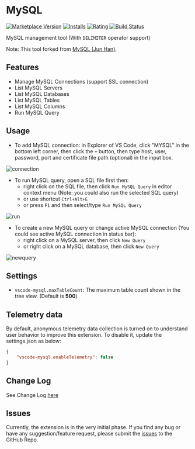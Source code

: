 # MySQL

[![Marketplace Version](https://vsmarketplacebadge.apphb.com/version-short/poreklo.vscode-mysql.svg)](https://marketplace.visualstudio.com/items?itemName=poreklo.vscode-mysql) [![Installs](https://vsmarketplacebadge.apphb.com/installs-short/poreklo.vscode-mysql.svg)](https://marketplace.visualstudio.com/items?itemName=poreklo.vscode-mysql) [![Rating](https://vsmarketplacebadge.apphb.com/rating-short/poreklo.vscode-mysql.svg)](https://marketplace.visualstudio.com/items?itemName=poreklo.vscode-mysql) [![Build Status](https://travis-ci.org/poreklo/vscode-mysql.svg?branch=master)](https://travis-ci.org/poreklo/vscode-mysql)

MySQL management tool (With `DELIMITER` operator support)

Note: This tool forked from [MySQL (Jun Han)](https://marketplace.visualstudio.com/items?itemName=formulahendry.vscode-mysql).

## Features

* Manage MySQL Connections (support SSL connection)
* List MySQL Servers
* List MySQL Databases
* List MySQL Tables
* List MySQL Columns
* Run MySQL Query

## Usage

* To add MySQL connection: in Explorer of VS Code, click "MYSQL" in the bottom left corner, then click the `+` button, then type host, user, password, port and certificate file path (optional) in the input box.

![connection](images/connection.png)

* To run MySQL query, open a SQL file first then:
  * right click on the SQL file, then click `Run MySQL Query` in editor context menu (Note: you could also run the selected SQL query)
  * or use shortcut `Ctrl+Alt+E`
  * or press `F1` and then select/type `Run MySQL Query`

![run](images/run.png)

* To create a new MySQL query or change active MySQL connection (You could see active MySQL connection in status bar):
  * right click on a MySQL server, then click `New Query`
  * or right click on a MySQL database, then click `New Query`

![newquery](images/newquery.png)

## Settings

* `vscode-mysql.maxTableCount`: The maximum table count shown in the tree view. (Default is **500**)

## Telemetry data

By default, anonymous telemetry data collection is turned on to understand user behavior to improve this extension. To disable it, update the settings.json as below:

```json
{
    "vscode-mysql.enableTelemetry": false
}
```

## Change Log

See Change Log [here](CHANGELOG.md)

## Issues

Currently, the extension is in the very initial phase. If you find any bug or have any suggestion/feature request, please submit the [issues](https://github.com/poreklo/vscode-mysql/issues) to the GitHub Repo.
